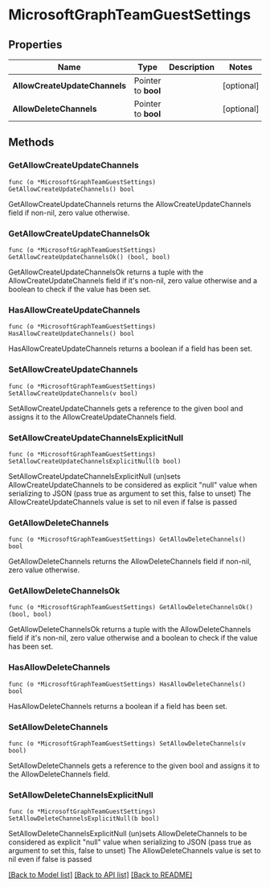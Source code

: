 # MicrosoftGraphTeamGuestSettings

## Properties

Name | Type | Description | Notes
------------ | ------------- | ------------- | -------------
**AllowCreateUpdateChannels** | Pointer to **bool** |  | [optional] 
**AllowDeleteChannels** | Pointer to **bool** |  | [optional] 

## Methods

### GetAllowCreateUpdateChannels

`func (o *MicrosoftGraphTeamGuestSettings) GetAllowCreateUpdateChannels() bool`

GetAllowCreateUpdateChannels returns the AllowCreateUpdateChannels field if non-nil, zero value otherwise.

### GetAllowCreateUpdateChannelsOk

`func (o *MicrosoftGraphTeamGuestSettings) GetAllowCreateUpdateChannelsOk() (bool, bool)`

GetAllowCreateUpdateChannelsOk returns a tuple with the AllowCreateUpdateChannels field if it's non-nil, zero value otherwise
and a boolean to check if the value has been set.

### HasAllowCreateUpdateChannels

`func (o *MicrosoftGraphTeamGuestSettings) HasAllowCreateUpdateChannels() bool`

HasAllowCreateUpdateChannels returns a boolean if a field has been set.

### SetAllowCreateUpdateChannels

`func (o *MicrosoftGraphTeamGuestSettings) SetAllowCreateUpdateChannels(v bool)`

SetAllowCreateUpdateChannels gets a reference to the given bool and assigns it to the AllowCreateUpdateChannels field.

### SetAllowCreateUpdateChannelsExplicitNull

`func (o *MicrosoftGraphTeamGuestSettings) SetAllowCreateUpdateChannelsExplicitNull(b bool)`

SetAllowCreateUpdateChannelsExplicitNull (un)sets AllowCreateUpdateChannels to be considered as explicit "null" value
when serializing to JSON (pass true as argument to set this, false to unset)
The AllowCreateUpdateChannels value is set to nil even if false is passed
### GetAllowDeleteChannels

`func (o *MicrosoftGraphTeamGuestSettings) GetAllowDeleteChannels() bool`

GetAllowDeleteChannels returns the AllowDeleteChannels field if non-nil, zero value otherwise.

### GetAllowDeleteChannelsOk

`func (o *MicrosoftGraphTeamGuestSettings) GetAllowDeleteChannelsOk() (bool, bool)`

GetAllowDeleteChannelsOk returns a tuple with the AllowDeleteChannels field if it's non-nil, zero value otherwise
and a boolean to check if the value has been set.

### HasAllowDeleteChannels

`func (o *MicrosoftGraphTeamGuestSettings) HasAllowDeleteChannels() bool`

HasAllowDeleteChannels returns a boolean if a field has been set.

### SetAllowDeleteChannels

`func (o *MicrosoftGraphTeamGuestSettings) SetAllowDeleteChannels(v bool)`

SetAllowDeleteChannels gets a reference to the given bool and assigns it to the AllowDeleteChannels field.

### SetAllowDeleteChannelsExplicitNull

`func (o *MicrosoftGraphTeamGuestSettings) SetAllowDeleteChannelsExplicitNull(b bool)`

SetAllowDeleteChannelsExplicitNull (un)sets AllowDeleteChannels to be considered as explicit "null" value
when serializing to JSON (pass true as argument to set this, false to unset)
The AllowDeleteChannels value is set to nil even if false is passed

[[Back to Model list]](../README.md#documentation-for-models) [[Back to API list]](../README.md#documentation-for-api-endpoints) [[Back to README]](../README.md)


